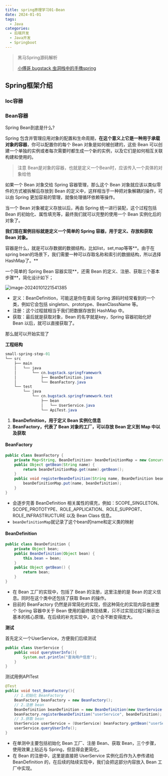 ```yaml
---
title: spring原理学习01-Bean
date: 2024-01-01
tags: 
  - Java
categories: 
  - 后端开发
  - Java开发
  - Springboot
---
```


>黑马Spring源码解析
>
>[小傅哥 bugstack 虫洞栈中的手撸spring](https://bugstack.cn/)

## Spring框架介绍

### Ioc容器

### Bean容器

Spring Bean到底是什么?

Spring 包含并管理应用对象的配置和生命周期，**在这个意义上它是一种用于承载对象的容器**，你可以配置你的每个 Bean 对象是如何被创建的，这些 Bean 可以创建一个单独的实例或者每次需要时都生成一个新的实例，以及它们是如何相互关联构建和使用的。

> 注意  Bean是对象的容器，也就是定义一个Bean时，应该传入一个具体的对象给他

如果一个 Bean 对象交给 Spring 容器管理，那么这个 Bean 对象就应该以类似零件的方式被拆解后存放到 Bean 的定义中，这样相当于一种把对象解耦的操作，可以由 Spring 更加容易的管理，就像处理循环依赖等操作。

当一个 Bean 对象被定义存放以后，再由 Spring 统一进行装配，这个过程包括 Bean 的初始化、属性填充等，最终我们就可以完整的使用一个 Bean 实例化后的对象了。

**我们现在案例目标就是定义一个简单的 Spring 容器，用于定义、存放和获取 Bean 对象。**

容器是什么，就是可以存数据的数据结构，比如list，set,map等等**。由于在spring bean的场景下，我们需要一种可以存取名称和索引的数据结构，所以选择HashMap了。**

一个简单的 Spring Bean 容器实现**，还需 Bean 的定义、注册、获取三个基本步骤**，简化设计如下；

![image-20240101221541385](https://typora-1309665611.cos.ap-nanjing.myqcloud.com/typora/image-20240101221541385.png)

- 定义：BeanDefinition，可能这是你在查阅 Spring 源码时经常看到的一个类，例如它会包括 singleton、prototype、BeanClassName 等。
- 注册：这个过程就相当于我们把数据存放到 HashMap 中。
- 获取：最后就是获取对象，Bean 的名字就是key，Spring 容器初始化好 Bean 以后，就可以直接获取了。

那么就可以开始实现了

**工程结构**

~~~java
small-spring-step-01
└── src
    ├── main
    │   └── java
    │       └── cn.bugstack.springframework
    │           ├── BeanDefinition.java
    │           └── BeanFactory.java
    └── test
        └── java
            └── cn.bugstack.springframework.test  
                ├── bean
                │   └── UserService.java                
                └── ApiTest.java

~~~

1. **BeanDefinition，用于定义 Bean 实例化信息**
2. **BeanFactory，代表了 Bean 对象的工厂，可以存放 Bean 定义到 Map 中以及获取**



#### BeanFactory

~~~java
public class BeanFactory {
    private Map<String, BeanDefinition> beanDefinitionMap = new ConcurrentHashMap<>();
    public Object getBean(String name) {
        return beanDefinitionMap.get(name).getBean();
    }
    public void registerBeanDefinition(String name, BeanDefinition beanDefinition) {
        beanDefinitionMap.put(name, beanDefinition);
    }
}
~~~

- 会逐步完善 BeanDefinition 相关属性的填充，例如：SCOPE_SINGLETON、SCOPE_PROTOTYPE、ROLE_APPLICATION、ROLE_SUPPORT、ROLE_INFRASTRUCTURE 以及 Bean Class 信息。
- `beanDefinitionMap`就记录了这个bean的name和定义类的映射

#### **BeanDefinition**

~~~java
public class BeanDefinition {
    private Object bean;
    public BeanDefinition(Object bean) {
        this.bean = bean;
    }
    public Object getBean() {
        return bean;
    }
}
~~~

- 在 Bean 工厂的实现中，包括了 Bean 的注册，这里注册的是 Bean 的定义信息。同时在这个类中还包括了获取 Bean 的操作。
- 目前的 BeanFactory 仍然是非常简化的实现，但这种简化的实现内容也是整个 Spring 容器中关于 Bean 使用的最终体现结果，只不过实现过程只展示出基本的核心原理。在后续的补充实现中，这个会不断变得庞大。

**测试**

首先定义一个UserService，方便我们后续测试

~~~java
public class UserService {
    public void queryUserInfo(){
        System.out.println("查询用户信息");
    }
}
~~~

测试用例APITest

~~~java
@Test
public void test_BeanFactory(){
    // 1.初始化 BeanFactory
    BeanFactory beanFactory = new BeanFactory();    
    // 2.注册 bean
    BeanDefinition beanDefinition = new BeanDefinition(new UserService());
    beanFactory.registerBeanDefinition("userService", beanDefinition);
    // 3.获取 bean
    UserService userService = (UserService) beanFactory.getBean("userService");
    userService.queryUserInfo();
}
~~~

- 在单测中主要包括初始化 Bean 工厂、注册 Bean、获取 Bean，三个步骤，使用效果上贴近与 Spring，但显得会更简化。
- 在 Bean 的注册中，这里是直接把 UserService 实例化后作为入参传递给 BeanDefinition 的，在后续的陆续实现中，我们会把这部分内容放入 Bean 工厂中实现。

###  